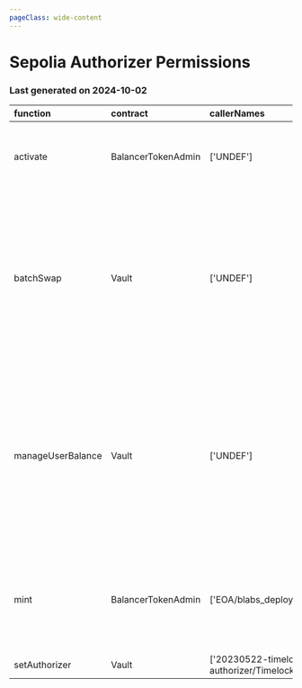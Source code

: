 ```yaml
---
pageClass: wide-content
---
```


# Sepolia Authorizer Permissions

### Last generated on 2024-10-02

| function          | contract           | callerNames                                                 | callerAddresses                                                                                                                    | deployments                                                                                                                           | description                                                                                                                                                                                                                                                      |
|:------------------|:-------------------|:------------------------------------------------------------|:-----------------------------------------------------------------------------------------------------------------------------------|:--------------------------------------------------------------------------------------------------------------------------------------|:-----------------------------------------------------------------------------------------------------------------------------------------------------------------------------------------------------------------------------------------------------------------|
| activate          | BalancerTokenAdmin | ['UNDEF']                                                   | ['[0x3d64fb8a2fFd08C186e8060aA57c8011D8b999cC](https://sepolia.etherscan.io//address/0x3d64fb8a2fFd08C186e8060aA57c8011D8b999cC)'] | ['[20220325-balancer-token-admin](https://github.com/balancer/balancer-deployments/blob/master/tasks/20220325-balancer-token-admin)'] | A one time command used in the [initial activation of veBAL](https://forum.balancer.fi/t/vebal-activation-proposal/2632).                                                                                                                                        |
| batchSwap         | Vault              | ['UNDEF']                                                   | ['[0xC92E8bdf79f0507f65a392b0ab4667716BFE0110](https://sepolia.etherscan.io//address/0xC92E8bdf79f0507f65a392b0ab4667716BFE0110)'] | ['[20210418-vault](https://github.com/balancer/balancer-deployments/blob/master/tasks/20210418-vault)']                               | Allow a relayer to make a multihop trade or source liquidity from multiple pools on a users behalf.  [Relayer permissions notes](https://github.com/BalancerMaxis/multisig-ops/blob/staging/docs/Authorizer/vault_permissions.md).                               |
| manageUserBalance | Vault              | ['UNDEF']                                                   | ['[0xC92E8bdf79f0507f65a392b0ab4667716BFE0110](https://sepolia.etherscan.io//address/0xC92E8bdf79f0507f65a392b0ab4667716BFE0110)'] | ['[20210418-vault](https://github.com/balancer/balancer-deployments/blob/master/tasks/20210418-vault)']                               | Utilize existing Vault allowances and internal balances so that a user does not have to re-approve the new relayer for each token. [Relayer permissions notes](https://github.com/BalancerMaxis/multisig-ops/blob/staging/docs/Authorizer/vault_permissions.md). |
| mint              | BalancerTokenAdmin | ['EOA/blabs_deployers/juani']                               | ['[0x9098b50ee2d9E4c3C69928A691DA3b192b4C9673](https://sepolia.etherscan.io//address/0x9098b50ee2d9E4c3C69928A691DA3b192b4C9673)'] | ['[20220325-balancer-token-admin](https://github.com/balancer/balancer-deployments/blob/master/tasks/20220325-balancer-token-admin)'] | Mint BAL tokens up to the current max supply as defined by the [emissions schedule.](https://docs.balancer.fi/concepts/governance/bal-token.html#supply-inflation-schedule)                                                                                      |
| setAuthorizer     | Vault              | ['20230522-timelock-authorizer/TimelockAuthorizerMigrator'] | ['[0x6eaD84Af26E997D27998Fc9f8614e8a19BB93938](https://sepolia.etherscan.io//address/0x6eaD84Af26E997D27998Fc9f8614e8a19BB93938)'] | ['[20210418-vault](https://github.com/balancer/balancer-deployments/blob/master/tasks/20210418-vault)']                               | Not Found                                                                                                                                                                                                                                                        |